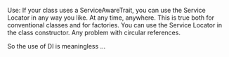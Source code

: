Use:
If your class uses a ServiceAwareTrait, you can use the Service Locator in any way you like. At any time, anywhere. This is true both for conventional classes and for factories. You can use the Service Locator in the class constructor.
Any problem with circular references.

So the use of DI is meaningless ...
